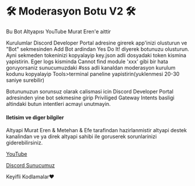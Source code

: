# 🛠 Moderasyon Botu V2 🛠

Bu Bot Altyapısı YouTube Murat Eren'e aittir 

Kurulumlar
Discord Developer Portal adresine girerek app'inizi olusturun ve "Bot" sekmesinden Add Bot ardindan Yes Do It! diyerek botunuzu olusturun. Ayni sekmeden tokeninizi kopyalayip key.json adli dosyadaki token kismina yapistirin. Eger logs kisminda Cannot find module 'xxx' gibi bir hata goruyorsaniz sunucumuzdaki #sss adli kanaldan moderasyon kurulum kodunu kopyalayip Tools>terminal paneline yapistirin(yuklenmesi 20-30 saniye surebilir)

Botununuzun sorunsuz olarak calismasi icin Discord Developer Portal adresinden yine bot sekmesine girip Priviliged Gateway Intents basligi altindaki butun intentleri acmayi unutmayin.

#### Iletisim ve diger bilgiler
Altyapi Murat Eren & Metehan & Efe tarafindan hazirlanmistir altyapi destek kanalindan ve ya direk altyapi sahibi ile goruserek sorunlarinizi giderebilirsiniz.

[YouTube](https://youtube.com/c/MuratErenn "Murat Eren") 

[Discord Sunucumuz](https://discord.gg/dPSK3BxrbD) 

Keyifli Kodlamalar❤


